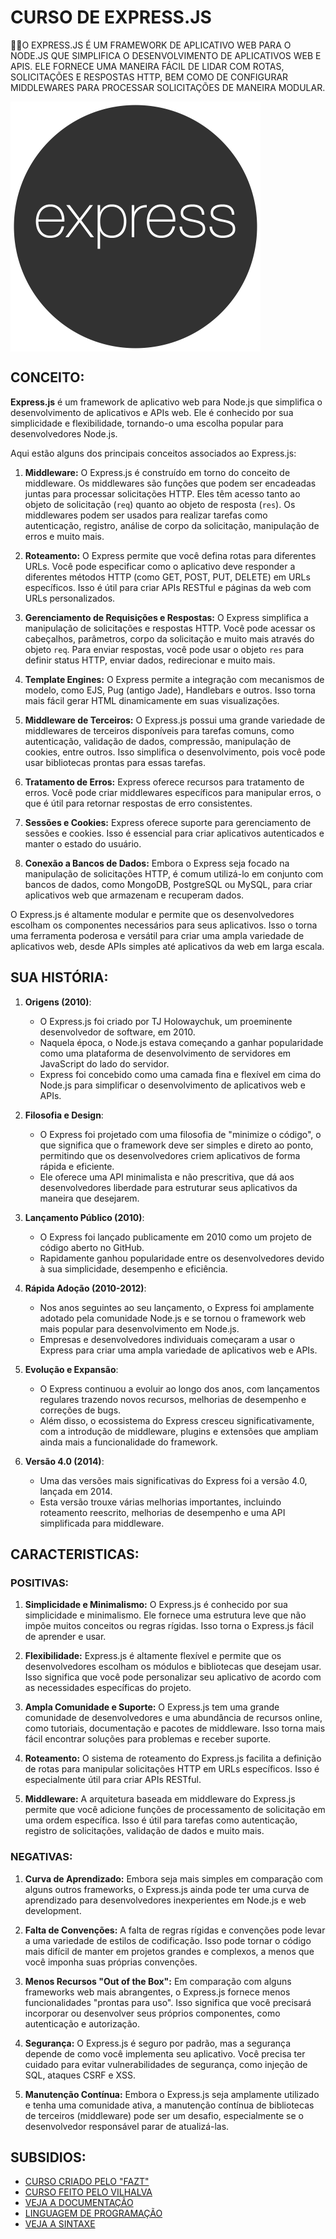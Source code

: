 # CURSO DE EXPRESS.JS
👨‍⚖️O EXPRESS.JS É UM FRAMEWORK DE APLICATIVO WEB PARA O NODE.JS QUE SIMPLIFICA O DESENVOLVIMENTO DE APLICATIVOS WEB E APIS. ELE FORNECE UMA MANEIRA FÁCIL DE LIDAR COM ROTAS, SOLICITAÇÕES E RESPOSTAS HTTP, BEM COMO DE CONFIGURAR MIDDLEWARES PARA PROCESSAR SOLICITAÇÕES DE MANEIRA MODULAR.

<img src="FOTO.png" align="center" width="400"> <br>

## CONCEITO:
**Express.js** é um framework de aplicativo web para Node.js que simplifica o desenvolvimento de aplicativos e APIs web. Ele é conhecido por sua simplicidade e flexibilidade, tornando-o uma escolha popular para desenvolvedores Node.js.

Aqui estão alguns dos principais conceitos associados ao Express.js:

1. **Middleware:**
   O Express.js é construído em torno do conceito de middleware. Os middlewares são funções que podem ser encadeadas juntas para processar solicitações HTTP. Eles têm acesso tanto ao objeto de solicitação (`req`) quanto ao objeto de resposta (`res`). Os middlewares podem ser usados para realizar tarefas como autenticação, registro, análise de corpo da solicitação, manipulação de erros e muito mais.

2. **Roteamento:**
   O Express permite que você defina rotas para diferentes URLs. Você pode especificar como o aplicativo deve responder a diferentes métodos HTTP (como GET, POST, PUT, DELETE) em URLs específicos. Isso é útil para criar APIs RESTful e páginas da web com URLs personalizados.

3. **Gerenciamento de Requisições e Respostas:**
   O Express simplifica a manipulação de solicitações e respostas HTTP. Você pode acessar os cabeçalhos, parâmetros, corpo da solicitação e muito mais através do objeto `req`. Para enviar respostas, você pode usar o objeto `res` para definir status HTTP, enviar dados, redirecionar e muito mais.

4. **Template Engines:**
   O Express permite a integração com mecanismos de modelo, como EJS, Pug (antigo Jade), Handlebars e outros. Isso torna mais fácil gerar HTML dinamicamente em suas visualizações.

5. **Middleware de Terceiros:**
   O Express.js possui uma grande variedade de middlewares de terceiros disponíveis para tarefas comuns, como autenticação, validação de dados, compressão, manipulação de cookies, entre outros. Isso simplifica o desenvolvimento, pois você pode usar bibliotecas prontas para essas tarefas.

6. **Tratamento de Erros:**
   Express oferece recursos para tratamento de erros. Você pode criar middlewares específicos para manipular erros, o que é útil para retornar respostas de erro consistentes.

7. **Sessões e Cookies:**
   Express oferece suporte para gerenciamento de sessões e cookies. Isso é essencial para criar aplicativos autenticados e manter o estado do usuário.

8. **Conexão a Bancos de Dados:**
   Embora o Express seja focado na manipulação de solicitações HTTP, é comum utilizá-lo em conjunto com bancos de dados, como MongoDB, PostgreSQL ou MySQL, para criar aplicativos web que armazenam e recuperam dados.

O Express.js é altamente modular e permite que os desenvolvedores escolham os componentes necessários para seus aplicativos. Isso o torna uma ferramenta poderosa e versátil para criar uma ampla variedade de aplicativos web, desde APIs simples até aplicativos da web em larga escala.

## SUA HISTÓRIA:
1. **Origens (2010)**:
   - O Express.js foi criado por TJ Holowaychuk, um proeminente desenvolvedor de software, em 2010.
   - Naquela época, o Node.js estava começando a ganhar popularidade como uma plataforma de desenvolvimento de servidores em JavaScript do lado do servidor.
   - Express foi concebido como uma camada fina e flexível em cima do Node.js para simplificar o desenvolvimento de aplicativos web e APIs.

2. **Filosofia e Design**:
   - O Express foi projetado com uma filosofia de "minimize o código", o que significa que o framework deve ser simples e direto ao ponto, permitindo que os desenvolvedores criem aplicativos de forma rápida e eficiente.
   - Ele oferece uma API minimalista e não prescritiva, que dá aos desenvolvedores liberdade para estruturar seus aplicativos da maneira que desejarem.

3. **Lançamento Público (2010)**:
   - O Express foi lançado publicamente em 2010 como um projeto de código aberto no GitHub.
   - Rapidamente ganhou popularidade entre os desenvolvedores devido à sua simplicidade, desempenho e eficiência.

4. **Rápida Adoção (2010-2012)**:
   - Nos anos seguintes ao seu lançamento, o Express foi amplamente adotado pela comunidade Node.js e se tornou o framework web mais popular para desenvolvimento em Node.js.
   - Empresas e desenvolvedores individuais começaram a usar o Express para criar uma ampla variedade de aplicativos web e APIs.

5. **Evolução e Expansão**:
   - O Express continuou a evoluir ao longo dos anos, com lançamentos regulares trazendo novos recursos, melhorias de desempenho e correções de bugs.
   - Além disso, o ecossistema do Express cresceu significativamente, com a introdução de middleware, plugins e extensões que ampliam ainda mais a funcionalidade do framework.

6. **Versão 4.0 (2014)**:
   - Uma das versões mais significativas do Express foi a versão 4.0, lançada em 2014.
   - Esta versão trouxe várias melhorias importantes, incluindo roteamento reescrito, melhorias de desempenho e uma API simplificada para middleware.

## CARACTERISTICAS:
### POSITIVAS:
1. **Simplicidade e Minimalismo:** O Express.js é conhecido por sua simplicidade e minimalismo. Ele fornece uma estrutura leve que não impõe muitos conceitos ou regras rígidas. Isso torna o Express.js fácil de aprender e usar.

2. **Flexibilidade:** Express.js é altamente flexível e permite que os desenvolvedores escolham os módulos e bibliotecas que desejam usar. Isso significa que você pode personalizar seu aplicativo de acordo com as necessidades específicas do projeto.

3. **Ampla Comunidade e Suporte:** O Express.js tem uma grande comunidade de desenvolvedores e uma abundância de recursos online, como tutoriais, documentação e pacotes de middleware. Isso torna mais fácil encontrar soluções para problemas e receber suporte.

4. **Roteamento:** O sistema de roteamento do Express.js facilita a definição de rotas para manipular solicitações HTTP em URLs específicos. Isso é especialmente útil para criar APIs RESTful.

5. **Middleware:** A arquitetura baseada em middleware do Express.js permite que você adicione funções de processamento de solicitação em uma ordem específica. Isso é útil para tarefas como autenticação, registro de solicitações, validação de dados e muito mais.

### NEGATIVAS:
1. **Curva de Aprendizado:** Embora seja mais simples em comparação com alguns outros frameworks, o Express.js ainda pode ter uma curva de aprendizado para desenvolvedores inexperientes em Node.js e web development.

2. **Falta de Convenções:** A falta de regras rígidas e convenções pode levar a uma variedade de estilos de codificação. Isso pode tornar o código mais difícil de manter em projetos grandes e complexos, a menos que você imponha suas próprias convenções.

3. **Menos Recursos "Out of the Box":** Em comparação com alguns frameworks web mais abrangentes, o Express.js fornece menos funcionalidades "prontas para uso". Isso significa que você precisará incorporar ou desenvolver seus próprios componentes, como autenticação e autorização.

4. **Segurança:** O Express.js é seguro por padrão, mas a segurança depende de como você implementa seu aplicativo. Você precisa ter cuidado para evitar vulnerabilidades de segurança, como injeção de SQL, ataques CSRF e XSS.

5. **Manutenção Contínua:** Embora o Express.js seja amplamente utilizado e tenha uma comunidade ativa, a manutenção contínua de bibliotecas de terceiros (middleware) pode ser um desafio, especialmente se o desenvolvedor responsável parar de atualizá-las.

## SUBSIDIOS:
- [CURSO CRIADO PELO "FAZT"](https://youtube.com/playlist?list=PLL0TiOXBeDag4aUucYMa6xo0z98IvCM3l&si=lAsrpBYWWhqeC9NX)
- [CURSO FEITO PELO VILHALVA](https://github.com/VILHALVA)
- [VEJA A DOCUMENTAÇÃO](https://expressjs.com/)
- [LINGUAGEM DE PROGRAMAÇÃO](https://github.com/VILHALVA/CURSO-DE-JAVASCRIPT)
- [VEJA A SINTAXE](./SINTAXE.md)